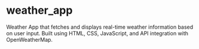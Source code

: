 # weather_app
Weather App that fetches and displays real-time weather information based on user input.  Built using HTML, CSS, JavaScript, and API integration with OpenWeatherMap.
